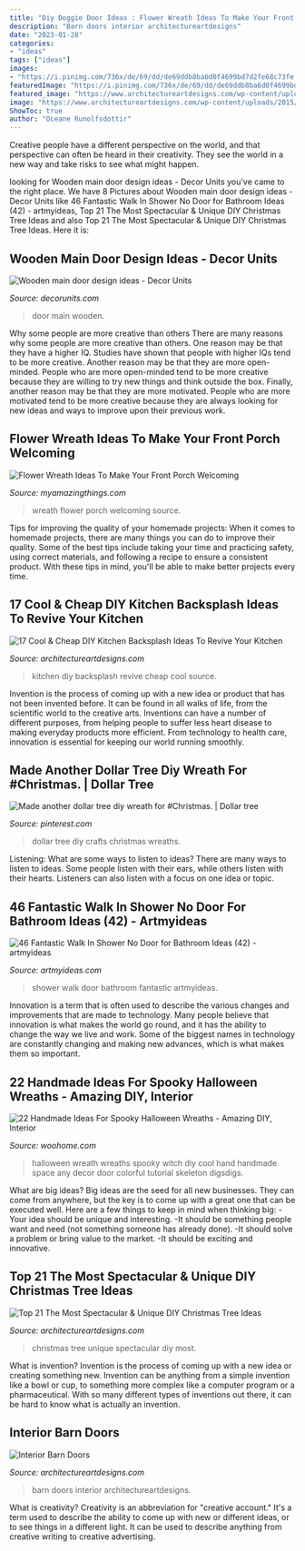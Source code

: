 ```yaml
---
title: "Diy Doggie Door Ideas : Flower Wreath Ideas To Make Your Front Porch Welcoming"
description: "Barn doors interior architectureartdesigns"
date: "2023-01-28"
categories:
- "ideas"
tags: ["ideas"]
images:
- "https://i.pinimg.com/736x/de/69/dd/de69ddb8ba6d0f4699bd7d2fe68c73fe.jpg"
featuredImage: "https://i.pinimg.com/736x/de/69/dd/de69ddb8ba6d0f4699bd7d2fe68c73fe.jpg"
featured_image: "https://www.architectureartdesigns.com/wp-content/uploads/2014/11/438.jpg"
image: "https://www.architectureartdesigns.com/wp-content/uploads/2015/02/1441.jpg"
ShowToc: true
author: "Oceane Runolfsdottir"
---
```



Creative people have a different perspective on the world, and that perspective can often be heard in their creativity. They see the world in a new way and take risks to see what might happen.

	

		
looking for Wooden main door design ideas - Decor Units you've came to the right place. We have 8 Pictures about Wooden main door design ideas - Decor Units like 46 Fantastic Walk In Shower No Door for Bathroom Ideas (42) - artmyideas, Top 21 The Most Spectacular &amp; Unique DIY Christmas Tree Ideas and also Top 21 The Most Spectacular &amp; Unique DIY Christmas Tree Ideas. Here it is:
		
    
## Wooden Main Door Design Ideas - Decor Units

<img loading=lazy src="https://2.bp.blogspot.com/-S_pfrEwVRf0/WchADsyCRBI/AAAAAAAA66Y/wunRb9VodtoxQn2J9lnkBMB7_QERP__bgCLcBGAs/s1600/15.jpg" onerror="this.onerror=null;this.src='https://tse2.mm.bing.net/th?id=OIP.0FzrS5UJSR-wwPzyf7o3QgHaLT&amp;pid=15.1';" alt="Wooden main door design ideas - Decor Units">

_Source: decorunits.com_

>door main wooden. 

	

Why some people are more creative than others
There are many reasons why some people are more creative than others. One reason may be that they have a higher IQ. Studies have shown that people with higher IQs tend to be more creative. Another reason may be that they are more open-minded. People who are more open-minded tend to be more creative because they are willing to try new things and think outside the box. Finally, another reason may be that they are more motivated. People who are more motivated tend to be more creative because they are always looking for new ideas and ways to improve upon their previous work.

    
## Flower Wreath Ideas To Make Your Front Porch Welcoming

<img loading=lazy src="https://myamazingthings.com/wp-content/uploads/2017/07/flower-wreath-1.jpg" onerror="this.onerror=null;this.src='https://tse4.mm.bing.net/th?id=OIP.heR2IvaZF84yqQNwZIzEzwHaJ4&amp;pid=15.1';" alt="Flower Wreath Ideas To Make Your Front Porch Welcoming">

_Source: myamazingthings.com_

>wreath flower porch welcoming source. 

	

Tips for improving the quality of your homemade projects:
When it comes to homemade projects, there are many things you can do to improve their quality. Some of the best tips include taking your time and practicing safety, using correct materials, and following a recipe to ensure a consistent product. With these tips in mind, you'll be able to make better projects every time.

    
## 17 Cool &amp; Cheap DIY Kitchen Backsplash Ideas To Revive Your Kitchen

<img loading=lazy src="https://www.architectureartdesigns.com/wp-content/uploads/2015/02/1441.jpg" onerror="this.onerror=null;this.src='https://tse2.mm.bing.net/th?id=OIP.6zsyT_tIf-0DRfoWZ32y7QHaJ3&amp;pid=15.1';" alt="17 Cool &amp; Cheap DIY Kitchen Backsplash Ideas To Revive Your Kitchen">

_Source: architectureartdesigns.com_

>kitchen diy backsplash revive cheap cool source. 

	

Invention is the process of coming up with a new idea or product that has not been invented before. It can be found in all walks of life, from the scientific world to the creative arts. Inventions can have a number of different purposes, from helping people to suffer less heart disease to making everyday products more efficient. From technology to health care, innovation is essential for keeping our world running smoothly.

    
## Made Another Dollar Tree Diy Wreath For #Christmas. | Dollar Tree

<img loading=lazy src="https://i.pinimg.com/736x/de/69/dd/de69ddb8ba6d0f4699bd7d2fe68c73fe.jpg" onerror="this.onerror=null;this.src='https://tse2.mm.bing.net/th?id=OIP.mKj5Xu9cKkcpRJ71y2Y5iQHaJ3&amp;pid=15.1';" alt="Made another dollar tree diy wreath for #Christmas. | Dollar tree">

_Source: pinterest.com_

>dollar tree diy crafts christmas wreaths. 

	

Listening: What are some ways to listen to ideas?
There are many ways to listen to ideas. Some people listen with their ears, while others listen with their hearts. Listeners can also listen with a focus on one idea or topic.

    
## 46 Fantastic Walk In Shower No Door For Bathroom Ideas (42) - Artmyideas

<img loading=lazy src="https://i0.wp.com/artmyideas.com/wp-content/uploads/2019/02/46-Fantastic-Walk-In-Shower-No-Door-for-Bathroom-Ideas-42.jpg?fit=1200%2C1511&amp;ssl=1" onerror="this.onerror=null;this.src='https://tse2.mm.bing.net/th?id=OIP.SZwFcINpPUC_83UTB3--SwHaJU&amp;pid=15.1';" alt="46 Fantastic Walk In Shower No Door for Bathroom Ideas (42) - artmyideas">

_Source: artmyideas.com_

>shower walk door bathroom fantastic artmyideas. 

	

Innovation is a term that is often used to describe the various changes and improvements that are made to technology. Many people believe that innovation is what makes the world go round, and it has the ability to change the way we live and work. Some of the biggest names in technology are constantly changing and making new advances, which is what makes them so important.

    
## 22 Handmade Ideas For Spooky Halloween Wreaths - Amazing DIY, Interior

<img loading=lazy src="http://www.woohome.com/wp-content/uploads/2014/10/Spooky-Halloween-Wreath-21.jpg" onerror="this.onerror=null;this.src='https://tse2.mm.bing.net/th?id=OIP.uUSAtUUamR3nueHJNLFDVQHaJ4&amp;pid=15.1';" alt="22 Handmade Ideas For Spooky Halloween Wreaths - Amazing DIY, Interior">

_Source: woohome.com_

>halloween wreath wreaths spooky witch diy cool hand handmade space any decor door colorful tutorial skeleton digsdigs. 

	

What are big ideas?
Big ideas are the seed for all new businesses. They can come from anywhere, but the key is to come up with a great one that can be executed well. Here are a few things to keep in mind when thinking big: 
-Your idea should be unique and interesting. 
-It should be something people want and need (not something someone has already done). 
-It should solve a problem or bring value to the market. 
-It should be exciting and innovative.

    
## Top 21 The Most Spectacular &amp; Unique DIY Christmas Tree Ideas

<img loading=lazy src="https://www.architectureartdesigns.com/wp-content/uploads/2014/11/438.jpg" onerror="this.onerror=null;this.src='https://tse4.mm.bing.net/th?id=OIP.nIVTmeD9p8EUXAGQCbDE5QHaKv&amp;pid=15.1';" alt="Top 21 The Most Spectacular &amp; Unique DIY Christmas Tree Ideas">

_Source: architectureartdesigns.com_

>christmas tree unique spectacular diy most. 

	

What is invention?
Invention is the process of coming up with a new idea or creating something new. Invention can be anything from a simple invention like a bowl or cup, to something more complex like a computer program or a pharmaceutical. With so many different types of inventions out there, it can be hard to know what is actually an invention.

    
## Interior Barn Doors

<img loading=lazy src="https://www.architectureartdesigns.com/wp-content/uploads/2013/02/Interior-Barn-Doors-ArchitectureArtDesigns-19.jpg" onerror="this.onerror=null;this.src='https://tse1.mm.bing.net/th?id=OIP.5sr5rSnfNhieLJ25Dxf7RwAAAA&amp;pid=15.1';" alt="Interior Barn Doors">

_Source: architectureartdesigns.com_

>barn doors interior architectureartdesigns. 

	

What is creativity?
Creativity is an abbreviation for "creative account." It's a term used to describe the ability to come up with new or different ideas, or to see things in a different light. It can be used to describe anything from creative writing to creative advertising.

